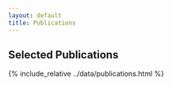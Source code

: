 ```yaml
---
layout: default
title: Publications
---
```


## Selected Publications

{% include_relative ../data/publications.html %}
